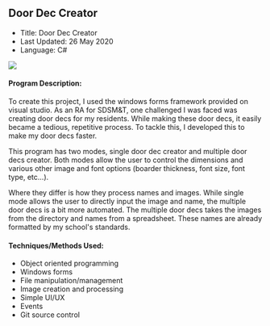 ## Door Dec Creator

 - Title: Door Dec Creator
 - Last Updated: 26 May 2020
 - Language: C#
 
 ![](DoorDec.gif)
 
#### Program Description: 

To create this project, I used the windows forms framework provided on visual studio. As an RA for SDSM&T, one challenged I was faced was creating door decs for my residents. While making these door decs, it easily became a tedious, repetitive process. To tackle this, I developed this to make my door decs faster.

This program has two modes, single door dec creator and multiple door decs creator. Both modes allow the user to control the dimensions and various other image and font options (boarder thickness, font size, font type, etc...).

Where they differ is how they process names and images. While single mode allows the user to directly input the image and name, the multiple door decs is a bit more automated. The multiple door decs takes the images from the directory and names from a spreadsheet. These names are already formatted by my school's standards. 

#### Techniques/Methods Used:
 * Object oriented programming
 * Windows forms
 * File manipulation/management
 * Image creation and processing
 * Simple UI/UX
 * Events
 * Git source control
